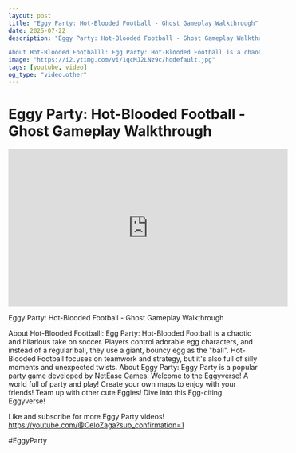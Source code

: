 ```yaml
---
layout: post
title: "Eggy Party: Hot-Blooded Football - Ghost Gameplay Walkthrough"
date: 2025-07-22
description: "Eggy Party: Hot-Blooded Football - Ghost Gameplay Walkthrough

About Hot-Blooded Footballl: Egg Party: Hot-Blooded Football is a chaotic and hilarious t..."
image: "https://i2.ytimg.com/vi/1qcMJ2LNz9c/hqdefault.jpg"
tags: [youtube, video]
og_type: "video.other"
---
```


<script type="application/ld+json">
{
  "@context": "http://schema.org",
  "@type": "VideoObject",
  "name": "Eggy Party: Hot-Blooded Football - Ghost Gameplay Walkthrough",
  "description": "Eggy Party: Hot-Blooded Football - Ghost Gameplay Walkthrough\n\nAbout Hot-Blooded Footballl: Egg Party: Hot-Blooded Football is a chaotic and hilarious take on soccer. Players control adorable egg characters, and instead of a regular ball, they use a giant, bouncy egg as the \\\"ball\\\". Hot-Blooded Football focuses on teamwork and strategy, but it's also full of silly moments and unexpected twists.\nAbout Eggy Party: Eggy Party is a popular party game developed by NetEase Games. Welcome to the Eggyverse! A world full of party and play! Create your own maps to enjoy with your friends! Team up with other cute Eggies! Dive into this Egg-citing Eggyverse!\n\nLike and subscribe for more Eggy Party videos! https://youtube.com/@CeloZaga?sub_confirmation=1 \n\n#EggyParty",
  "thumbnailUrl": "https://i2.ytimg.com/vi/1qcMJ2LNz9c/hqdefault.jpg",
  "uploadDate": "2025-07-22T00:23:27",
  "embedUrl": "https://www.youtube.com/embed/1qcMJ2LNz9c",
  "publisher": {
    "@type": "Person",
    "name": "Celo Zaga"
  },
  "mainEntityOfPage": {
    "@type": "WebPage",
    "@id": "https://celozaga.github.io/2025/07/22/eggy-party:-hot-blooded-football---ghost-gameplay-walkthrough-1qcMJ2LNz9c.html"
  },
  "duration": "PT0M0S"
}
</script>

<script type="application/ld+json">
{
  "@context": "http://schema.org",
  "@type": "BlogPosting",
  "headline": "Eggy Party: Hot-Blooded Football - Ghost Gameplay Walkthrough",
  "image": "https://i2.ytimg.com/vi/1qcMJ2LNz9c/hqdefault.jpg",
  "publisher": {
    "@type": "Person",
    "name": "Celo Zaga"
  },
  "url": "https://celozaga.github.io/2025/07/22/eggy-party:-hot-blooded-football---ghost-gameplay-walkthrough-1qcMJ2LNz9c.html",
  "datePublished": "2025-07-22T00:23:27",
  "dateCreated": "2025-07-22T00:23:27",
  "dateModified": "2025-07-22T00:23:27",
  "description": "Eggy Party: Hot-Blooded Football - Ghost Gameplay Walkthrough\n\nAbout Hot-Blooded Footballl: Egg Party: Hot-Blooded Football is a chaotic and hilarious t...",
  "author": {
    "@type": "Person",
    "name": "Celo Zaga"
  },
  "mainEntityOfPage": {
    "@type": "WebPage",
    "@id": "https://celozaga.github.io/2025/07/22/eggy-party:-hot-blooded-football---ghost-gameplay-walkthrough-1qcMJ2LNz9c.html"
  }
}
</script>

<h1 class="youtube-post-title">Eggy Party: Hot-Blooded Football - Ghost Gameplay Walkthrough</h1>

<iframe width="560" height="315" src="https://www.youtube.com/embed/1qcMJ2LNz9c" class="youtube-post-embed" frameborder="0" allowfullscreen></iframe>

<p class="youtube-post-description">Eggy Party: Hot-Blooded Football - Ghost Gameplay Walkthrough

About Hot-Blooded Footballl: Egg Party: Hot-Blooded Football is a chaotic and hilarious take on soccer. Players control adorable egg characters, and instead of a regular ball, they use a giant, bouncy egg as the "ball". Hot-Blooded Football focuses on teamwork and strategy, but it's also full of silly moments and unexpected twists.
About Eggy Party: Eggy Party is a popular party game developed by NetEase Games. Welcome to the Eggyverse! A world full of party and play! Create your own maps to enjoy with your friends! Team up with other cute Eggies! Dive into this Egg-citing Eggyverse!

Like and subscribe for more Eggy Party videos! https://youtube.com/@CeloZaga?sub_confirmation=1 

#EggyParty</p>
